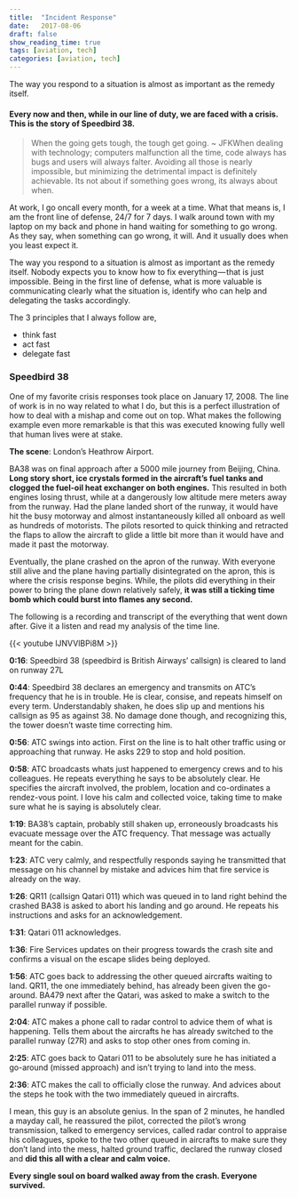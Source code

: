 ```yaml
---
title:	"Incident Response"
date:	2017-08-06
draft: false
show_reading_time: true
tags: [aviation, tech]
categories: [aviation, tech]
---
```


The way you respond to a situation is almost as important as the remedy itself.   

#### Every now and then, while in our line of duty, we are faced with a crisis. This is the story of Speedbird 38.


> When the going gets tough, the tough get going. ~ JFKWhen dealing with technology; computers malfunction all the time, code always has bugs and users will always falter. Avoiding all those is nearly impossible, but minimizing the detrimental impact is definitely achievable. Its not about if something goes wrong, its always about when.

At work, I go oncall every month, for a week at a time. What that means is, I am the front line of defense, 24/7 for 7 days. I walk around town with my laptop on my back and phone in hand waiting for something to go wrong. As they say, when something can go wrong, it will. And it usually does when you least expect it.

The way you respond to a situation is almost as important as the remedy itself. Nobody expects you to know how to fix everything — that is just impossible. Being in the first line of defense, what is more valuable is communicating clearly what the situation is, identify who can help and delegating the tasks accordingly.

The 3 principles that I always follow are,

* think fast
* act fast
* delegate fast

### Speedbird 38

One of my favorite crisis responses took place on January 17, 2008. The line of work is in no way related to what I do, but this is a perfect illustration of how to deal with a mishap and come out on top. What makes the following example even more remarkable is that this was executed knowing fully well that human lives were at stake.

**The scene**: London’s Heathrow Airport.

BA38 was on final approach after a 5000 mile journey from Beijing, China. **Long story short, ice crystals formed in the aircraft’s fuel tanks and clogged the fuel-oil heat exchanger on both engines.** This resulted in both engines losing thrust, while at a dangerously low altitude mere meters away from the runway. Had the plane landed short of the runway, it would have hit the busy motorway and almost instantaneously killed all onboard as well as hundreds of motorists. The pilots resorted to quick thinking and retracted the flaps to allow the aircraft to glide a little bit more than it would have and made it past the motorway.

Eventually, the plane crashed on the apron of the runway. With everyone still alive and the plane having partially disintegrated on the apron, this is where the crisis response begins. While, the pilots did everything in their power to bring the plane down relatively safely, **it was still a ticking time bomb which could burst into flames any second.**

The following is a recording and transcript of the everything that went down after. Give it a listen and read my analysis of the time line.

{{< youtube lJNVVlBPi8M >}}

**0:16**: Speedbird 38 (speedbird is British Airways’ callsign) is cleared to land on runway 27L

**0:44**: Speedbird 38 declares an emergency and transmits on ATC’s frequency that he is in trouble. He is clear, consise, and repeats himself on every term. Understandably shaken, he does slip up and mentions his callsign as 95 as against 38. No damage done though, and recognizing this, the tower doesn’t waste time correcting him.

**0:56**: ATC swings into action. First on the line is to halt other traffic using or approaching that runway. He asks 229 to stop and hold position.

**0:58**: ATC broadcasts whats just happened to emergency crews and to his colleagues. He repeats everything he says to be absolutely clear. He specifies the aircraft involved, the problem, location and co-ordinates a rendez-vous point. I love his calm and collected voice, taking time to make sure what he is saying is absolutely clear.

**1:19**: BA38’s captain, probably still shaken up, erroneously broadcasts his evacuate message over the ATC frequency. That message was actually meant for the cabin.

**1:23**: ATC very calmly, and respectfully responds saying he transmitted that message on his channel by mistake and advices him that fire service is already on the way.

**1:26**: QR11 (callsign Qatari 011) which was queued in to land right behind the crashed BA38 is asked to abort his landing and go around. He repeats his instructions and asks for an acknowledgement.

**1:31**: Qatari 011 acknowledges.

**1:36**: Fire Services updates on their progress towards the crash site and confirms a visual on the escape slides being deployed.

**1:56**: ATC goes back to addressing the other queued aircrafts waiting to land. QR11, the one immediately behind, has already been given the go-around. BA479 next after the Qatari, was asked to make a switch to the parallel runway if possible.

**2:04**: ATC makes a phone call to radar control to advice them of what is happening. Tells them about the aircrafts he has already switched to the parallel runway (27R) and asks to stop other ones from coming in.

**2:25**: ATC goes back to Qatari 011 to be absolutely sure he has initiated a go-around (missed approach) and isn’t trying to land into the mess.

**2:36**: ATC makes the call to officially close the runway. And advices about the steps he took with the two immediately queued in aircrafts.

I mean, this guy is an absolute genius. In the span of 2 minutes, he handled a mayday call, he reassured the pilot, corrected the pilot’s wrong transmission, talked to emergency services, called radar control to appraise his colleagues, spoke to the two other queued in aircrafts to make sure they don’t land into the mess, halted ground traffic, declared the runway closed and **did this all with a clear and calm voice.**

**Every single soul on board walked away from the crash. Everyone survived.**

  